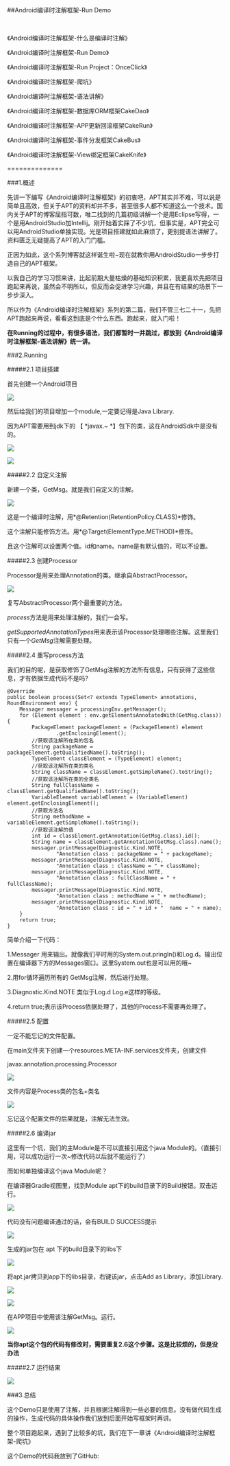 ##Android编译时注解框架-Run Demo

<br/>

《Android编译时注解框架-什么是编译时注解》

《Android编译时注解框架-Run Demo》

《Android编译时注解框架-Run Project：OnceClick》

《Android编译时注解框架-爬坑》

《Android编译时注解框架-语法讲解》

《Android编译时注解框架-数据库ORM框架CakeDao》

《Android编译时注解框架-APP更新回滚框架CakeRun》

《Android编译时注解框架-事件分发框架CakeBus》

《Android编译时注解框架-View绑定框架CakeKnife》

==============

###1.概述

先讲一下编写《Android编译时注解框架》的初衷吧，APT其实并不难，可以说是简单且高效，但关于APT的资料却并不多，甚至很多人都不知道这么一个技术。国内关于APT的博客屈指可数，唯二找到的几篇初级讲解一个是用Eclipse写得，一个是用AndroidStudio加Intellij。刚开始着实踩了不少坑，但事实是，APT完全可以用AndroidStudio单独实现。光是项目搭建就如此麻烦了，更别提语法讲解了。资料匮乏无疑提高了APT的入门门槛。

正因为如此，这个系列博客就这样诞生啦~现在就教你用AndroidStudio一步步打造自己的APT框架。

以我自己的学习习惯来讲，比起前期大量枯燥的基础知识积累，我更喜欢先把项目跑起来再说，虽然会不明所以，但反而会促进学习兴趣，并且在有结果的场景下一步步深入。

所以作为《Android编译时注解框架》系列的第二篇，我们不管三七二十一，先把APT跑起来再说，看看这到底是个什么东西。跑起来，就入门啦！

**在Running的过程中，有很多语法，我们都暂时一并跳过，都放到《Android编译时注解框架-语法讲解》统一讲。**


###2.Running

#####2.1 项目搭建

首先创建一个Android项目

![](./1.jpeg)


然后给我们的项目增加一个module,一定要记得是Java Library.

因为APT需要用到jdk下的 【 *javax.~ *】包下的类，这在AndroidSdk中是没有的。


![](./2.jpeg)


![](./3.jpeg)


#####2.2 自定义注解

新建一个类，GetMsg。就是我们自定义的注解。

![](./4.jpeg)

这是一个编译时注解，用*@Retention(RetentionPolicy.CLASS)*修饰。

这个注解只能修饰方法。用*@Target(ElementType.METHOD)*修饰。

且这个注解可以设置两个值。id和name。name是有默认值的，可以不设置。 


#####2.3 创建Processor

Processor是用来处理Annotation的类。继承自AbstractProcessor。

![](./5.jpeg)

复写AbstractProcessor两个最重要的方法。

*process*方法是用来处理注解的，我们一会写。

*getSupportedAnnotationTypes*用来表示该Processor处理哪些注解。这里我们只有一个*GetMsg*注解需要处理。


#####2.4 重写process方法

我们的目的呢，是获取修饰了GetMsg注解的方法所有信息，只有获得了这些信息，才有依据生成代码不是吗?

    @Override
    public boolean process(Set<? extends TypeElement> annotations, RoundEnvironment env) {
        Messager messager = processingEnv.getMessager();
        for (Element element : env.getElementsAnnotatedWith(GetMsg.class)) {
            PackageElement packageElement = (PackageElement) element
                    .getEnclosingElement();
            //获取该注解所在类的包名
            String packageName = packageElement.getQualifiedName().toString();
            TypeElement classElement = (TypeElement) element;
            //获取该注解所在类的类名
            String className = classElement.getSimpleName().toString();
            //获取该注解所在类的全类名
            String fullClassName = classElement.getQualifiedName().toString();
            VariableElement variableElement = (VariableElement) element.getEnclosingElement();
            //获取方法名
            String methodName = variableElement.getSimpleName().toString();
            //获取该注解的值
            int id = classElement.getAnnotation(GetMsg.class).id();
            String name = classElement.getAnnotation(GetMsg.class).name();
            messager.printMessage(Diagnostic.Kind.NOTE,
                    "Annotation class : packageName = " + packageName);
            messager.printMessage(Diagnostic.Kind.NOTE,
                    "Annotation class : className = " + className);
            messager.printMessage(Diagnostic.Kind.NOTE,
                    "Annotation class : fullClassName = " + fullClassName);
            messager.printMessage(Diagnostic.Kind.NOTE,
                    "Annotation class : methodName = " + methodName);
            messager.printMessage(Diagnostic.Kind.NOTE,
                    "Annotation class : id = " + id + "  name = " + name);
        }
        return true;
    }



简单介绍一下代码：

1.Messager 用来输出。就像我们平时用的System.out.pringln()和Log.d。输出位置在编译器下方的Messages窗口。这里System.out也是可以用的哦~

2.用for循环遍历所有的 GetMsg注解，然后进行处理。

3.Diagnostic.Kind.NOTE 类似于Log.d Log.e这样的等级。

4.return true;表示该Process依据处理了，其他的Process不需要再处理了。

#####2.5 配置

一定不能忘记的文件配置。

在main文件夹下创建一个resources.META-INF.services文件夹，创建文件

javax.annotation.processing.Processor

![](./12.jpeg)

文件内容是Process类的包名+类名

![](./13.jpeg)

忘记这个配置文件的后果就是，注解无法生效。

#####2.6 编译jar

这里有一个坑，我们的主Module是不可以直接引用这个java Module的。（直接引用，可以成功运行一次~修改代码以后就不能运行了）

而如何单独编译这个java Module呢？

在编译器Gradle视图里，找到Module apt下的build目录下的Build按钮。双击运行。

![](./6.jpeg)


代码没有问题编译通过的话，会有BUILD SUCCESS提示

![](./7.jpeg)

生成的jar包在 apt 下的build目录下的libs下

![](./8.jpeg)

将apt.jar拷贝到app下的libs目录，右键该jar，点击Add as Library，添加Library.

![](./9.jpeg)

![](./10.jpeg)

在APP项目中使用该注解GetMsg。运行。

![](./11.jpeg)


**当你apt这个包的代码有修改时，需要重复2.6这个步骤。这是比较烦的，但是没办法**


#####2.7 运行结果

![](./14.jpeg)


###3.总结


这个Demo只是使用了注解，并且根据注解得到一些必要的信息。没有做代码生成的操作，生成代码的具体操作我们放到后面开始写框架时再讲。

整个项目跑起来，遇到了比较多的坑，我们在下一章讲《Android编译时注解框架-爬坑》

这个Demo的代码我放到了GitHub:



